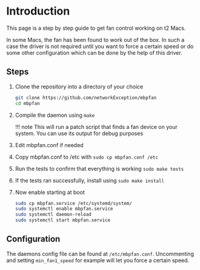 # Introduction

This page is a step by step guide to get fan control working on t2 Macs.

In some Macs, the fan has been found to work out of the box. In such a case the driver is not required until you want to force a certain speed or do some other configuration which can be done by the help of this driver.

## Steps

1. Clone the repository into a directory of your choice

    ```sh
    git clone https://github.com/networkException/mbpfan
    cd mbpfan
    ```

2. Compile the daemon using `make`

    !!! note
        This will run a patch script that finds a fan device on your system.
        You can use its output for debug purposes
       
3. Edit mbpfan.conf if needed
4. Copy mbpfan.conf to /etc with `sudo cp mbpfan.conf /etc`
5. Run the tests to confirm that everything is working `sudo make tests`
6. If the tests ran successfully, install using `sudo make install`
7. Now enable starting at boot

    ```sh
    sudo cp mbpfan.service /etc/systemd/system/
    sudo systemctl enable mbpfan.service
    sudo systemctl daemon-reload
    sudo systemctl start mbpfan.service
    ```

## Configuration

The daemons config file can be found at `/etc/mbpfan.conf`. Uncommenting and setting `min_fan1_speed` for example will let you
force a certain speed.
